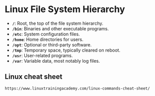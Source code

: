 # Linux File System Hierarchy

- **`/`**: Root, the top of the file system hierarchy.
- **`/bin`**: Binaries and other executable programs.
- **`/etc`**: System configuration files.
- **`/home`**: Home directories for users.
- **`/opt`**: Optional or third-party software.
- **`/tmp`**: Temporary space, typically cleared on reboot.
- **`/usr`**: User-related programs.
- **`/var`**: Variable data, most notably log files.


## Linux cheat sheet
```
https://www.linuxtrainingacademy.com/linux-commands-cheat-sheet/
```

